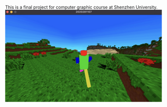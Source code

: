 This is a final project for computer graphic course at Shenzhen University.
![image](https://github.com/WANG-Ruipeng/CGFinal/blob/main/Screenshot.PNG)
